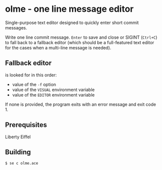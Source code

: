 # olme - one line message editor

Single-purpose text editor designed to quickly enter short commit messages.

Write one line commit message.
`Enter` to save and close or
SIGINT (`Ctrl+C`) to fall back to a fallback editor (which should be a full-featured
text editor for the cases when a multi-line message is needed).

## Fallback editor

is looked for in this order:

- value of the `-f` option
- value of the `VISUAL` environment variable
- value of the `EDITOR` environment variable

If none is provided, the program exits with an error message and exit code 1.

## Prerequisites

Liberty Eiffel

## Building

`$ se c olme.ace`
